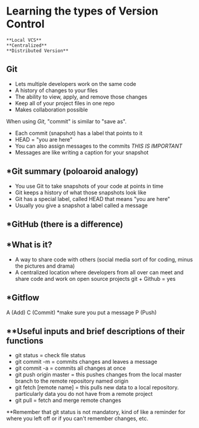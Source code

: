 # Learning the types of Version Control

	**Local VCS**
	**Centralized** 
	**Distributed Version**
 
 ## Git ##

- Lets multiple developers work on the same code
- A history of changes to your files
- The ability to view, apply, and remove those changes
- Keep all of your project files in one repo
- Makes collaboration possible

When using *Git*, "commit" is similar to "save as".

- Each commit (snapshot) has a label that points to it
- HEAD = "you are here"
- You can also assign messages to the commits *THIS IS IMPORTANT*
- Messages are like writing a caption for your snapshot

## *Git summary (poloaroid analogy)

- You use Git to take snapshots of your code at points in time
- Git keeps a history of what those snapshots look like
- Git has a special label, called HEAD that means "you are here"
- Usually you give a snapshot a label called a message


## *GitHub (there is a difference)

## *What is it?

- A way to share code with others (social media sort of for coding, minus the pictures and drama)
- A centralized location where developers from all over can meet and share code and work on open source projects
git + Github = yes

## *Gitflow

A (Add)
C (Commit) *make sure you put a message 
P (Push)

## **Useful inputs and brief descriptions of their functions

- git status = check file status
- git commit -m = commits changes and leaves a message
- git commit -a = commits all changes at once
- git push origin master = this pushes changes from the local master branch to the remote repository named origin
- git fetch [remote name] = this pulls new data to a local repository. particularly data you do not have from a remote project
- git pull = fetch and merge remote changes


**Remember that git status is not mandatory, kind of like a reminder for where you left off or if you can't remember changes, etc.
